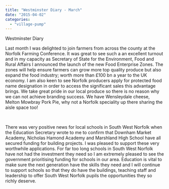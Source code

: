 ```yaml
---
title: "Westminster Diary - March"
date: "2015-04-02"
categories: 
  - "village-pump"
---
```


Westminster Diary

Last month I was delighted to join farmers from across the county at the Norfolk Farming Conference. It was great to see such a an excellent turnout and in my capacity as Secretary of State for the Environment, Food and Rural Affairs I announced the launch of the new Food Enterprise Zones. The zones will help ensure farmers can grow more top quality produce but also expand the food industry; worth more than £100 bn a year to the UK economy. I am also keen to see Norfolk producers apply for protected food name designation in order to access the significant sales this advantage brings. We take great pride in our local produce so there is no reason why we can not achieve branding success. We have Wensleydale cheese, Melton Mowbray Pork Pie, why not a Norfolk speciality up there sharing the aisle space too!

 

There was very positive news for local schools in South West Norfolk when the Education Secretary wrote to me to confirm that Downham Market Academy, Nicholas Hamond Academy and Marshland High School have all secured funding for building projects. I was pleased to support these very worthwhile applications. For far too long schools in South West Norfolk have not had the investment they need so I am extremely pleased to see the government prioritising funding for schools in our area. Education is vital to make sure the next generation have the skills they need and I will continue to support schools so that they do have the buildings, teaching staff and leadership to offer South West Norfolk pupils the opportunities they so richly deserve.
